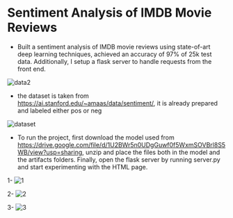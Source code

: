 # Sentiment Analysis of IMDB Movie Reviews
* Built a sentiment analysis of IMDB movie reviews using state-of-art deep learning techniques, achieved an accuracy of 97% of 25k test data. Additionally, I setup a flask server to handle requests from the front end.

![data2](https://user-images.githubusercontent.com/67188835/118371654-4b7b9e00-b5b6-11eb-9cc4-1a6b4fcd4963.png)

* the dataset is taken from https://ai.stanford.edu/~amaas/data/sentiment/, it is already prepared and labeled either pos or neg

![dataset](https://user-images.githubusercontent.com/67188835/118371678-6221f500-b5b6-11eb-851e-17769209ead7.PNG)

* To run the project, first download the model used from https://drive.google.com/file/d/1U2BWr5n0UDgGuwf0f5WxmSOVBrl8S5WB/view?usp=sharing, unzip and place the files both in the model and the artifacts folders. Finally, open the flask server by running server.py and start experimenting with the HTML page.

1- 
![1](https://user-images.githubusercontent.com/67188835/118371423-45d18880-b5b5-11eb-8b26-2463a5b0efb9.PNG)

2- 
![2](https://user-images.githubusercontent.com/67188835/118371430-5550d180-b5b5-11eb-865b-461d6d9b1fdf.PNG)

3- 
![3](https://user-images.githubusercontent.com/67188835/118371445-5e41a300-b5b5-11eb-8289-1ab8e54a8e51.PNG)



